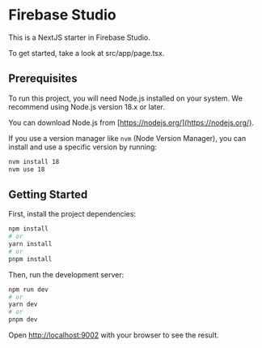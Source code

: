 # Firebase Studio

This is a NextJS starter in Firebase Studio.

To get started, take a look at src/app/page.tsx.

## Prerequisites

To run this project, you will need Node.js installed on your system. We recommend using Node.js version 18.x or later.

You can download Node.js from [https://nodejs.org/](https://nodejs.org/).

If you use a version manager like `nvm` (Node Version Manager), you can install and use a specific version by running:
```bash
nvm install 18
nvm use 18
```

## Getting Started

First, install the project dependencies:

```bash
npm install
# or
yarn install
# or
pnpm install
```

Then, run the development server:

```bash
npm run dev
# or
yarn dev
# or
pnpm dev
```

Open [http://localhost:9002](http://localhost:9002) with your browser to see the result.
